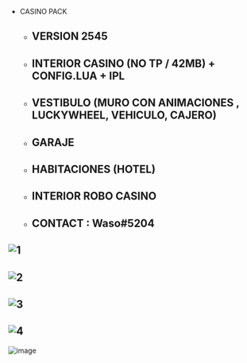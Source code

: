 - CASINO PACK
  - VERSION 2545
    -
  - INTERIOR CASINO (NO TP / 42MB) + CONFIG.LUA + IPL
    -
  - VESTIBULO (MURO CON ANIMACIONES , LUCKYWHEEL, VEHICULO, CAJERO)
    -
  - GARAJE
    -
  - HABITACIONES (HOTEL)
    -
  - INTERIOR ROBO CASINO
    -
  - CONTACT : Waso#5204
    -
 ![1](https://user-images.githubusercontent.com/82958785/166118657-3cb5c90f-a340-428f-811f-a8a4332bdc90.png)
  --
 ![2](https://user-images.githubusercontent.com/82958785/166118665-4ddccfe6-c8fd-4112-ad26-3c4d588f765a.png)
  --
 ![3](https://user-images.githubusercontent.com/82958785/166118674-62311db1-c367-49da-882f-546a576a64c4.png)
  --
  ![4](https://user-images.githubusercontent.com/82958785/166118677-ed49831b-3f25-4163-ad06-e4fade947f28.png)
  --
   ![image](https://user-images.githubusercontent.com/82958785/166118793-af88e027-a923-4fb5-881b-481af13fe7a5.png)
